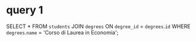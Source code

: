 # query 1
SELECT * 
FROM `students` 
JOIN `degrees` ON `degree_id` = `degrees`.`id` 
WHERE `degrees`.`name` = 'Corso di Laurea in Economia'; 